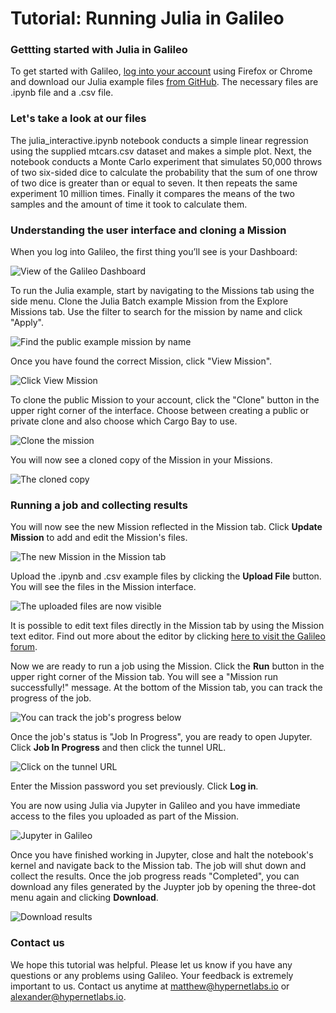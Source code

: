 # Tutorial: Running Julia in Galileo

### Gettting started with Julia in Galileo

To get started with Galileo, [log into your account](http://galileo.hypernetlabs.io/) using Firefox or Chrome and download our Julia example files [from GitHub](https://github.com/GoHypernet/Galileo-examples/archive/julia.zip). The necessary files are .ipynb file and a .csv file.

### Let's take a look at our files

The julia_interactive.ipynb notebook conducts a simple linear regression using the supplied mtcars.csv dataset and makes a simple plot. Next, the notebook conducts a Monte Carlo experiment that simulates 50,000 throws of two six-sided dice to calculate the probability that the sum of one throw of two dice is greater than or equal to seven. It then repeats the same experiment 10 million times. Finally it compares the means of the two samples and the amount of time it took to calculate them.

### Understanding the user interface and cloning a Mission

When you log into Galileo, the first thing you’ll see is your Dashboard:

![View of the Galileo Dashboard](images/common/dashboard.png)

To run the Julia example, start by navigating to the Missions tab using the side menu. Clone the Julia Batch example Mission from the Explore Missions tab. Use the filter to search for the mission by name and click "Apply".

![Find the public example mission by name](images/julia/find_public.png)

Once you have found the correct Mission, click "View Mission".

![Click View Mission](images/julia/example_mission.png)

To clone the public Mission to your account, click the "Clone" button in the upper right corner of the interface. Choose between creating a public or private clone and also choose which Cargo Bay to use.

![Clone the mission](images/julia/clone_mission.png)

You will now see a cloned copy of the Mission in your Missions.

![The cloned copy](images/julia/cloned_copy.png)

### Running a job and collecting results

You will now see the new Mission reflected in the Mission tab. Click **Update Mission** to add and edit the Mission's files.

![The new Mission in the Mission tab](images/julia/new_mission.png)

Upload the .ipynb and .csv example files by clicking the **Upload File** button. You will see the files in the Mission interface.

![The uploaded files are now visible](images/julia/uploaded.png)

It is possible to edit text files directly in the Mission tab by using the Mission text editor. Find out more about the editor by clicking [here to visit the Galileo forum](https://galileo-forum.hypernetlabs.io/t/mission-text-editor-walkthrough/68).

Now we are ready to run a job using the Mission. Click the **Run** button in the upper right corner of the Mission tab. You will see a "Mission run successfully!" message. At the bottom of the Mission tab, you can track the progress of the job.

![You can track the job's progress below](images/julia/track_job.png)

Once the job's status is "Job In Progress", you are ready to open Jupyter. Click **Job In Progress** and then click the tunnel URL.

![Click on the tunnel URL](images/julia/tunnel_url.png)

Enter the Mission password you set previously. Click **Log in**.

You are now using Julia via Jupyter in Galileo and you have immediate access to the files you uploaded as part of the Mission.

![Jupyter in Galileo](images/julia/jupyter.png)

Once you have finished working in Jupyter, close and halt the notebook's kernel and navigate back to the Mission tab. The job will shut down and collect the results. Once the job progress reads "Completed", you can download any files generated by the Juypter job by opening the three-dot menu again and clicking **Download**.

![Download results](images/julia/download.png)

### Contact us

We hope this tutorial was helpful. Please let us know if you have any questions or any problems using Galileo. Your feedback is extremely important to us. Contact us anytime at [matthew@hypernetlabs.io](matthew@hypernetlabs.io) or [alexander@hypernetlabs.io](alexander@hypernetlabs.io).